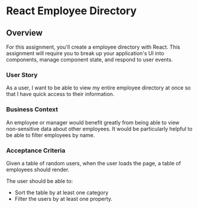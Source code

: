 # React Employee Directory

## Overview

For this assignment, you'll create a employee directory with React. This assignment will require you to break up your application's UI into components, manage component state, and respond to user events.

### User Story

As a user, I want to be able to view my entire employee directory at once so that I have quick access to their information.

### Business Context

An employee or manager would benefit greatly from being able to view non-sensitive data about other employees. It would be particularly helpful to be able to filter employees by name.

### Acceptance Criteria

Given a table of random users, when the user loads the page, a table of employees should render. 

The user should be able to:

  * Sort the table by at least one category
  * Filter the users by at least one property.
